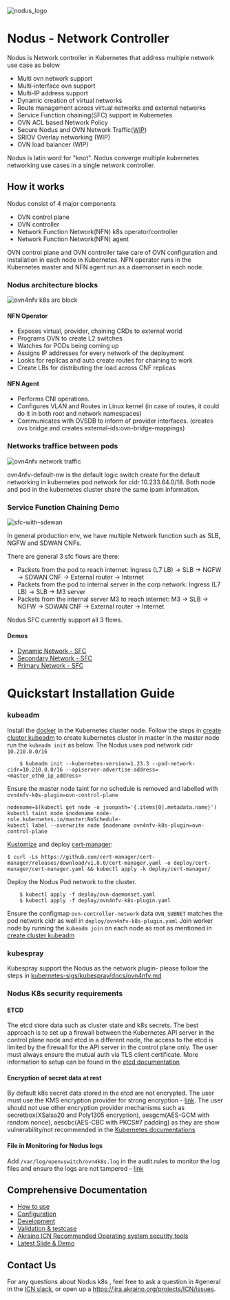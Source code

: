 ![nodus_logo](https://github.com/akraino-edge-stack/icn-ovn4nfv-k8s-network-controller/blob/master/images/logo/nodus_logo.png)
# Nodus - Network Controller
Nodus is Network controller in Kubernetes that address multiple network use case as below
- Multi ovn network support
- Multi-interface ovn support
- Multi-IP address support
- Dynamic creation of virtual networks
- Route management across virtual networks and external networks
- Service Function chaining(SFC) support in Kubernetes
- OVN ACL based Network Policy
- Secure Nodus and OVN Network Traffic([WIP](https://gerrit.akraino.org/r/c/icn/nodus/+/4838))
- SRIOV Overlay networking (WIP)
- OVN load balancer (WIP)

Nodus is latin word for "knot". Nodus converge multiple kubernetes networking use cases in a single network controller.

## How it works

Nodus consist of 4 major components
- OVN control plane
- OVN controller
- Network Function Network(NFN) k8s operator/controller
- Network Function Network(NFN) agent

OVN control plane and OVN controller take care of OVN configuration and installation in each node in Kubernetes. NFN operator runs in the Kubernetes master and NFN agent run as a daemonset in each node.

### Nodus architecture blocks
![ovn4nfv k8s arc block](./images/ovn4nfv-k8s-arch-block.png)

#### NFN Operator
* Exposes virtual, provider, chaining CRDs to external world
* Programs OVN to create L2 switches
* Watches for PODs being coming up
 * Assigns IP addresses for every network of the deployment
 * Looks for replicas and auto create routes for chaining to work
 * Create LBs for distributing the load across CNF replicas
#### NFN Agent
* Performs CNI operations.
* Configures VLAN and Routes in Linux kernel (in case of routes, it could do it in both root and network namespaces)
* Communicates with OVSDB to inform of provider interfaces. (creates ovs bridge and creates external-ids:ovn-bridge-mappings)

### Networks traffice between pods
![ovn4nfv network traffic](./images/ovn4nfv-network-traffic.png)

ovn4nfv-default-nw is the default logic switch create for the default networking in kubernetes pod network for cidr 10.233.64.0/18. Both node and pod in the kubernetes cluster share the same ipam information.

### Service Function Chaining Demo
![sfc-with-sdewan](./images/sfc-with-sdewan.png)

In general production env, we have multiple Network function such as SLB, NGFW and SDWAN CNFs.

There are general 3 sfc flows are there:
* Packets from the pod to reach internet: Ingress (L7 LB) -> SLB -> NGFW -> SDWAN CNF -> External router -> Internet
* Packets from the pod to internal server in the corp network: Ingress (L7 LB) -> SLB -> M3 server
* Packets from the internal server M3 to reach internet: M3 -> SLB -> NGFW -> SDWAN CNF -> External router -> Internet

Nodus SFC currently support all 3 flows.

#### Demos

- [Dynamic Network - SFC](./demo/calico-nodus-secondary-sfc-setup-II/README.md)
- [Secondary Network - SFC](./demo/calico-nodus-secondary-sfc-setup/README.md)
- [Primary Network - SFC](./demo/nodus-primary-sfc-setup/README.md)

# Quickstart Installation Guide
### kubeadm

Install the [docker](https://docs.docker.com/engine/install/ubuntu/) in the Kubernetes cluster node.
Follow the steps in [create cluster kubeadm](https://kubernetes.io/docs/setup/production-environment/tools/kubeadm/create-cluster-kubeadm/) to create kubernetes cluster in master
In the master node run the `kubeadm init` as below. The Nodus uses pod network cidr `10.210.0.0/16`
```
    $ kubeadm init --kubernetes-version=1.23.3 --pod-network-cidr=10.210.0.0/16 --apiserver-advertise-address=<master_eth0_ip_address>
```
Ensure the master node taint for no schedule is removed and labelled with `ovn4nfv-k8s-plugin=ovn-control-plane`
```
nodename=$(kubectl get node -o jsonpath='{.items[0].metadata.name}')
kubectl taint node $nodename node-role.kubernetes.io/master:NoSchedule-
kubectl label --overwrite node $nodename ovn4nfv-k8s-plugin=ovn-control-plane
```

[Kustomize](https://kustomize.io/) and deploy [cert-manager](https://cert-manager.io/):
```
$ curl -Ls https://github.com/cert-manager/cert-manager/releases/download/v1.8.0/cert-manager.yaml -o deploy/cert-manager/cert-manager.yaml && kubectl apply -k deploy/cert-manager/
```

Deploy the Nodus Pod network to the cluster.
```
    $ kubectl apply -f deploy/ovn-daemonset.yaml
    $ kubectl apply -f deploy/ovn4nfv-k8s-plugin.yaml
```

Ensure the configmap `ovn-controller-network` data `OVN_SUBNET` matches the pod network cidr as well in `deploy/ovn4nfv-k8s-plugin.yaml`
Join worker node by running the `kubeadm join` on each node as root as mentioned in [create cluster kubeadm](https://kubernetes.io/docs/setup/production-environment/tools/kubeadm/create-cluster-kubeadm/)

### kubespray

Kubespray support the Nodus as the network plugin- please follow the steps in [kubernetes-sigs/kubespray/docs/ovn4nfv.md](https://github.com/kubernetes-sigs/kubespray/blob/master/docs/ovn4nfv.md)

### Nodus K8s security requirements
#### ETCD
The etcd store data such as cluster state and k8s secrets. The best approach is to set up a firewall between the Kubernetes API server in the control plane node and etcd in a different node, the access to the etcd is limited by the firewall for the API server in the control plane only. The user must always ensure the mutual auth via TLS client certificate. More information to setup can be found in the [etcd documentation](https://etcd.io/docs/v3.2/op-guide/security/#basic-setup)
####  Encryption of secret data at rest
By default k8s secret data stored in the etcd are not encrypted. The user must use the KMS encryption provider for strong encryption - [link](https://kubernetes.io/docs/tasks/administer-cluster/encrypt-data/). The user should not use other encryption provider mechanisms such as secretbox(XSalsa20 and Poly1305 encryption), aesgcm(AES-GCM with random nonce), aescbc(AES-CBC with PKCS#7 padding) as they are show vulnerability/not recommended in the [Kubernetes documentations](https://kubernetes.io/docs/tasks/administer-cluster/encrypt-data/#providers)
#### File in Monitoring for Nodus logs
Add `/var/log/openvswitch/ovn4k8s.log` in the audit.rules to monitor the log files and ensure the logs are not tampered - [link](https://docs.rapid7.com/insightidr/fim-for-linux/)

## Comprehensive Documentation

- [How to use](doc/how-to-use.md)
- [Configuration](doc/configuration.md)
- [Development](doc/development.md)
- [Validation & testcase](https://wiki.akraino.org/display/AK/ICN+R6+Test+Document#ICNR6TestDocument-NodusValidationandtestcaseresults)
- [Akraino ICN Recommended Operating system security tools](https://wiki.akraino.org/display/AK/ICN+R6+Test+Document#ICNR6TestDocument-BluValTesting)
- [Latest Slide & Demo](https://wiki.akraino.org/display/AK/ICN+Nodus#ICNNodus-Presentation:)

## Contact Us

For any questions about Nodus k8s , feel free to ask a question in #general in the [ICN slack](https://akraino-icn-admin.herokuapp.com/), or open up a https://jira.akraino.org/projects/ICN/issues.
